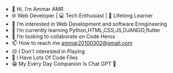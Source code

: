 - 👋 Hi, I’m Ammar AMR
- 🌐 Web Developer | 💻 Tech Enthusiast | 📖 Lifelong Learner
- 👀 I’m interested in Web Development and software Enngineering
- 🌱 I’m currently learning Python,HTML,CSS,JS,DJANGO,flutter
- 💞️ I’m looking to collaborate on Code Heros
- 📫 How to reach me ammar20100302@gmail.com
- 😒 I Don't interested in Playing
- 🤯 I Have Lots Of Code Files
- 😁 My Every Day Companion Is Chat GPT 🤖







<!---
Ammar-coder806/Ammar-coder806 is a ✨ special ✨ repository because its `README.md` (this file) appears on your GitHub profile.
You can click the Preview link to take a look at your changes.
--->
